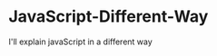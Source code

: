                                                                                                         
# JavaScript-Different-Way
I'll explain javaScript in a different way       
  









